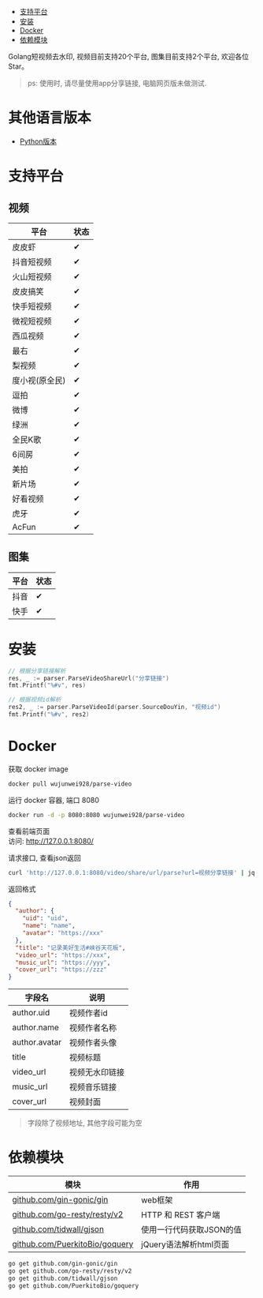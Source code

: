    * [支持平台](#支持平台)
   * [安装](#安装)
   * [Docker](#docker)
   * [依赖模块](#依赖模块)

Golang短视频去水印, 视频目前支持20个平台, 图集目前支持2个平台, 欢迎各位Star。
> ps: 使用时, 请尽量使用app分享链接, 电脑网页版未做测试.

# 其他语言版本
- [Python版本](https://github.com/wujunwei928/parse-video-py)

# 支持平台
## 视频
| 平台       | 状态 |
|----------|----|
| 皮皮虾      | ✔  |
| 抖音短视频    | ✔  |
| 火山短视频    | ✔  |
| 皮皮搞笑     | ✔  |
| 快手短视频    | ✔  |
| 微视短视频    | ✔  |
| 西瓜视频     | ✔  |
| 最右       | ✔  |
| 梨视频      | ✔  |
| 度小视(原全民) | ✔  |
| 逗拍       | ✔  |
| 微博       | ✔  |
| 绿洲       | ✔  |
| 全民K歌     | ✔  |
| 6间房      | ✔  |
| 美拍       | ✔  |
| 新片场      | ✔  |
| 好看视频     | ✔  |
| 虎牙       | ✔  |
| AcFun    | ✔  |


## 图集
| 平台 | 状态 | 
|----|----|
| 抖音 | ✔  |
| 快手 | ✔  | 

# 安装
```go
// 根据分享链接解析
res, _ := parser.ParseVideoShareUrl("分享链接")
fmt.Printf("%#v", res)

// 根据视频id解析
res2, _ := parser.ParseVideoId(parser.SourceDouYin, "视频id")
fmt.Printf("%#v", res2)
```

# Docker
获取 docker image
```bash
docker pull wujunwei928/parse-video
```

运行 docker 容器, 端口 8080
```bash
docker run -d -p 8080:8080 wujunwei928/parse-video
```

查看前端页面  
访问: http://127.0.0.1:8080/  

请求接口, 查看json返回
```bash
curl 'http://127.0.0.1:8080/video/share/url/parse?url=视频分享链接' | jq
```
返回格式
```json
{
  "author": {
    "uid": "uid",
    "name": "name",
    "avatar": "https://xxx"
  },
  "title": "记录美好生活#峡谷天花板",
  "video_url": "https://xxx",
  "music_url": "https://yyy",
  "cover_url": "https://zzz"
}
```
| 字段名 | 说明 | 
| ---- | ---- | 
| author.uid | 视频作者id |
| author.name | 视频作者名称 |
| author.avatar | 视频作者头像 |
| title | 视频标题 | 
| video_url | 视频无水印链接 | 
| music_url | 视频音乐链接 | 
| cover_url | 视频封面 | 
> 字段除了视频地址, 其他字段可能为空

# 依赖模块
|模块|作用|
|---|---|
| [github.com/gin-gonic/gin](https://github.com/gin-gonic/gin) | web框架 |
| [github.com/go-resty/resty/v2](https://github.com/go-resty/resty/v2) | HTTP 和 REST 客户端 |
| [github.com/tidwall/gjson](https://github.com/tidwall/gjson) | 使用一行代码获取JSON的值 |
| [github.com/PuerkitoBio/goquery](https://github.com/PuerkitoBio/goquery)  | jQuery语法解析html页面 |

```bash
go get github.com/gin-gonic/gin
go get github.com/go-resty/resty/v2
go get github.com/tidwall/gjson
go get github.com/PuerkitoBio/goquery
```
